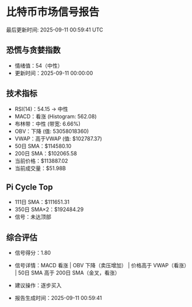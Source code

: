 # 比特币市场信号报告

最后更新时间: 2025-09-11 00:59:41 UTC

## 恐慌与贪婪指数
- 情绪值：54（中性）
- 更新时间：2025-09-11 00:00:00

## 技术指标
- RSI(14)：54.15 → 中性
- MACD：看涨 (Histogram: 562.08)
- 布林带：中性 (带宽: 6.66%)
- OBV：下降 (值: 53058018360)
- VWAP：高于VWAP (值: $102787.37)
- 50日 SMA：$114580.10
- 200日 SMA：$102065.58
- 当前价格：$113887.02
- 当前成交量：$51.98B

## Pi Cycle Top
- 111日 SMA：$111651.31
- 350日 SMA×2：$192484.29
- 信号：未达顶部

## 综合评估
- 信号得分：1.80
- 信号详情：MACD 看涨 | OBV 下降（卖压增加） | 价格高于 VWAP（看涨） | 50日 SMA 高于 200日 SMA（金叉，看涨）
- 建议操作：逐步买入

- 报告生成时间：2025-09-11 00:59:41